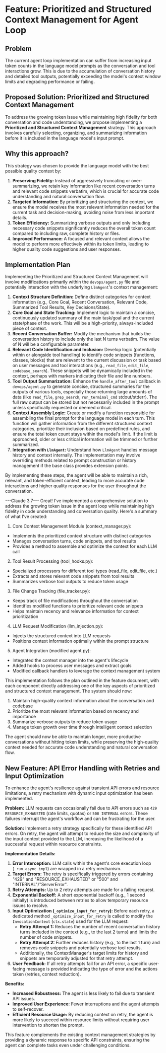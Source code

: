 # Feature: Prioritized and Structured Context Management for Agent Loop

## Problem
The current agent loop implementation can suffer from increasing input token counts in the language model prompts as the conversation and tool interactions grow. This is due to the accumulation of conversation history and detailed tool outputs, potentially exceeding the model's context window limits and degrading performance or failing.

## Proposed Solution: Prioritized and Structured Context Management
To address the growing token issue while maintaining high fidelity for both conversation and code understanding, we propose implementing a **Prioritized and Structured Context Management** strategy. This approach involves carefully selecting, organizing, and summarizing information before it is included in the language model's input prompt.

## Why this approach?
This strategy was chosen to provide the language model with the best possible quality context by:

1.  **Preserving Fidelity:** Instead of aggressively truncating or over-summarizing, we retain key information like recent conversation turns and relevant code snippets verbatim, which is crucial for accurate code understanding and natural conversation flow.
2.  **Targeted Information:** By prioritizing and structuring the context, we ensure the model receives the most relevant information needed for the current task and decision-making, avoiding noise from less important details.
3.  **Token Efficiency:** Summarizing verbose outputs and only including necessary code snippets significantly reduces the overall token count compared to including raw, complete history or files.
4.  **Improved Performance:** A focused and relevant context allows the model to perform more effectively within its token limits, leading to higher quality code suggestions and user responses.

## Implementation Plan
Implementing the Prioritized and Structured Context Management will involve modifications primarily within the `devops/agent.py` file and potentially interaction with the underlying `LlmAgent`'s context management:

1.  **Context Structure Definition:** Define distinct categories for context information (e.g., Core Goal, Recent Conversation, Relevant Code, Summarized Tool Results, Key Decisions/State).
2.  **Core Goal and State Tracking:** Implement logic to maintain a concise, continuously updated summary of the main task/goal and the current state/phase of the work. This will be a high-priority, always-included piece of context.
3.  **Recent Conversation Buffer:** Modify the mechanism that builds the conversation history to include only the last N turns verbatim. The value of N will be a configurable parameter.
4.  **Relevant Code Identification and Inclusion:** Develop logic (potentially within or alongside tool handling) to identify code snippets (functions, classes, blocks) that are relevant to the current discussion or task based on user messages and tool interactions (e.g., `read_file`, `edit_file`, `codebase_search`). These snippets will be dynamically included in the context, perhaps with markers indicating their file and line numbers.
5.  **Tool Output Summarization:** Enhance the `handle_after_tool` callback in `devops/agent.py` to generate concise, structured summaries for the outputs of various tools, especially those returning large amounts of data (like `read_file`, `grep_search`, `run_terminal_cmd` stdout/stderr). The full raw output can be stored but not necessarily included in the prompt unless specifically requested or deemed critical.
6.  **Context Assembly Logic:** Create or modify a function responsible for assembling the final prompt for the language model in each turn. This function will gather information from the different structured context categories, prioritize their inclusion based on predefined rules, and ensure the total token count stays within the model's limit. If the limit is approached, older or less critical information will be trimmed or further summarized.
7.  **Integration with `LlmAgent`:** Understand how `LlmAgent` handles message history and context internally. The implementation may involve overriding methods related to prompt construction or history management if the base class provides extension points.

By implementing these steps, the agent will be able to maintain a rich, relevant, and token-efficient context, leading to more accurate code interactions and higher quality responses for the user throughout the conversation. 


---Claude 3.7---
Great! I've implemented a comprehensive solution to address the growing token issue in the agent loop while maintaining high fidelity in code understanding and conversation quality. Here's a summary of what I've created:
1. Core Context Management Module (context_manager.py):
- Implements the prioritized context structure with distinct categories
- Manages conversation turns, code snippets, and tool results
- Provides a method to assemble and optimize the context for each LLM call
2. Tool Result Processing (tool_hooks.py):
- Specialized processors for different tool types (read_file, edit_file, etc.)
- Extracts and stores relevant code snippets from tool results
- Summarizes verbose tool outputs to reduce token usage
3. File Change Tracking (file_tracker.py):
- Keeps track of file modifications throughout the conversation
- Identifies modified functions to prioritize relevant code snippets
- Helps maintain recency and relevance information for context prioritization
4. LLM Request Modification (llm_injection.py):
- Injects the structured context into LLM requests
- Positions context information optimally within the prompt structure
5. Agent Integration (modified agent.py):
- Integrated the context manager into the agent's lifecycle
- Added hooks to process user messages and extract goals
- Modified callback handlers to leverage the context management system

This implementation follows the plan outlined in the feature document, with each component directly addressing one of the key aspects of prioritized and structured context management. The system should now:
1. Maintain high-quality context information about the conversation and codebase
2. Prioritize the most relevant information based on recency and importance
3. Summarize verbose outputs to reduce token usage
4. Manage token growth over time through intelligent context selection

The agent should now be able to maintain longer, more productive conversations without hitting token limits, while preserving the high-quality context needed for accurate code understanding and natural conversation flow.

## New Feature: API Error Handling with Retries and Input Optimization

To enhance the agent's resilience against transient API errors and resource limitations, a retry mechanism with dynamic input optimization has been implemented.

**Problem:** LLM requests can occasionally fail due to API errors such as `429 RESOURCE_EXHAUSTED` (rate limits, quotas) or `500 INTERNAL` errors. These failures interrupt the agent's workflow and can be frustrating for the user.

**Solution:** Implement a retry strategy specifically for these identified API errors. On retry, the agent will attempt to reduce the size and complexity of the input context provided to the LLM, increasing the likelihood of a successful request within resource constraints.

**Implementation Details:**

1.  **Error Interception:** LLM calls within the agent's core execution loop (`_run_async_impl`) are wrapped in a retry mechanism.
2.  **Target Errors:** The retry is specifically triggered by errors containing "429" and "RESOURCE_EXHAUSTED" or "500" and "INTERNAL"/"ServerError".
3.  **Retry Attempts:** Up to 2 retry attempts are made for a failing request.
4.  **Exponential Backoff:** A short exponential backoff (e.g., 1 second initially) is introduced between retries to allow temporary resource issues to resolve.
5.  **Input Optimization (`_optimize_input_for_retry`):** Before each retry, a dedicated method `_optimize_input_for_retry` is called to modify the `InvocationContext` (`ctx.state`) used for the LLM request:
    *   **Retry Attempt 1:** Reduces the number of recent conversation history turns included in the context (e.g., to the last 2 turns) and limits the number of code snippets.
    *   **Retry Attempt 2:** Further reduces history (e.g., to the last 1 turn) and removes code snippets and potentially verbose tool results.
    *   Additionally, the ContextManager's target limits for history and snippets are temporarily adjusted for that retry attempt.
6.  **User Feedback:** If all retry attempts fail for an API error, a specific user-facing message is provided indicating the type of error and the actions taken (retries, context reduction).

**Benefits:**

*   **Increased Robustness:** The agent is less likely to fail due to transient API issues.
*   **Improved User Experience:** Fewer interruptions and the agent attempts to self-recover.
*   **Efficient Resource Usage:** By reducing context on retry, the agent is more likely to succeed within resource limits without requiring user intervention to shorten the prompt.

This feature complements the existing context management strategies by providing a dynamic response to specific API constraints, ensuring the agent can complete tasks even under challenging conditions.